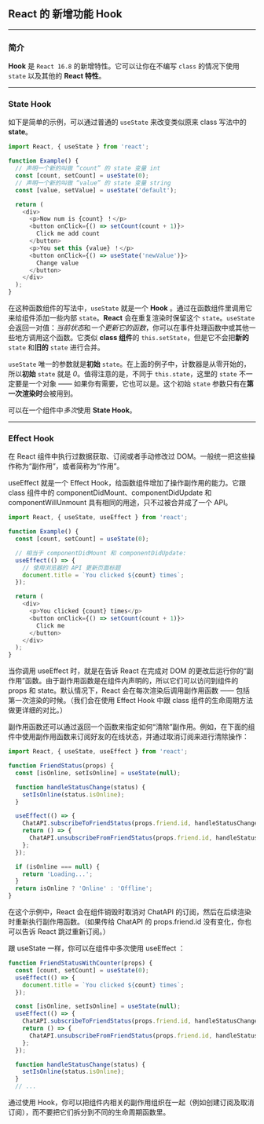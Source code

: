 ## React 的 新增功能 Hook

---

### 简介

**Hook** 是 `React 16.8` 的新增特性。它可以让你在不编写 `class` 的情况下使用 `state` 以及其他的 **React 特性**。

---

### State Hook

如下是简单的示例，可以通过普通的 `useState` 来改变类似原来 class 写法中的 **state**。

```js
import React, { useState } from 'react';

function Example() {
  // 声明一个新的叫做 “count” 的 state 变量 int
  const [count, setCount] = useState(0);
  // 声明一个新的叫做 “value” 的 state 变量 string
  const [value, setValue] = useState('default');

  return (
    <div>
      <p>Now num is {count} ！</p>
      <button onClick={() => setCount(count + 1)}>
        Click me add count
      </button>
      <p>You set this {value} ！</p>
      <button onClick={() => useState('newValue')}>
        Change value
      </button>
    </div>
  );
}
```

在这种函数组件的写法中，`useState` 就是一个 **Hook** 。通过在函数组件里调用它来给组件添加一些内部 `state`。**React** 会在重复渲染时保留这个 `state`。`useState` 会返回一对值：*当前状态*和*一个更新它的函数*，你可以在事件处理函数中或其他一些地方调用这个函数。它类似 **class 组件**的 `this.setState`，但是它不会把**新的** `state` 和**旧的** `state` 进行合并。

`useState` 唯一的参数就是**初始** `state`。在上面的例子中，计数器是从零开始的，所以**初始** `state` 就是 *0*。值得注意的是，不同于 `this.state`，这里的 `state` 不一定要是一个对象 —— 如果你有需要，它也可以是。这个初始 `state` 参数只有在**第一次渲染时**会被用到。

可以在一个组件中*多次*使用 **State Hook**。

---

### Effect Hook

在 React 组件中执行过数据获取、订阅或者手动修改过 DOM。一般统一把这些操作称为“副作用”，或者简称为“作用”。

useEffect 就是一个 Effect Hook，给函数组件增加了操作副作用的能力。它跟 class 组件中的 componentDidMount、componentDidUpdate 和 componentWillUnmount 具有相同的用途，只不过被合并成了一个 API。

```js
import React, { useState, useEffect } from 'react';

function Example() {
  const [count, setCount] = useState(0);

  // 相当于 componentDidMount 和 componentDidUpdate:
  useEffect(() => {
    // 使用浏览器的 API 更新页面标题
    document.title = `You clicked ${count} times`;
  });

  return (
    <div>
      <p>You clicked {count} times</p>
      <button onClick={() => setCount(count + 1)}>
        Click me
      </button>
    </div>
  );
}
```

当你调用 useEffect 时，就是在告诉 React 在完成对 DOM 的更改后运行你的“副作用”函数。由于副作用函数是在组件内声明的，所以它们可以访问到组件的 props 和 state。默认情况下，React 会在每次渲染后调用副作用函数 —— 包括第一次渲染的时候。（我们会在使用 Effect Hook 中跟 class 组件的生命周期方法做更详细的对比。）

副作用函数还可以通过返回一个函数来指定如何“清除”副作用。例如，在下面的组件中使用副作用函数来订阅好友的在线状态，并通过取消订阅来进行清除操作：

```js
import React, { useState, useEffect } from 'react';

function FriendStatus(props) {
  const [isOnline, setIsOnline] = useState(null);

  function handleStatusChange(status) {
    setIsOnline(status.isOnline);
  }

  useEffect(() => {
    ChatAPI.subscribeToFriendStatus(props.friend.id, handleStatusChange);
    return () => {
      ChatAPI.unsubscribeFromFriendStatus(props.friend.id, handleStatusChange);
    };
  });

  if (isOnline === null) {
    return 'Loading...';
  }
  return isOnline ? 'Online' : 'Offline';
}
```
在这个示例中，React 会在组件销毁时取消对 ChatAPI 的订阅，然后在后续渲染时重新执行副作用函数。（如果传给 ChatAPI 的 props.friend.id 没有变化，你也可以告诉 React 跳过重新订阅。）

跟 useState 一样，你可以在组件中多次使用 useEffect ：
```js
function FriendStatusWithCounter(props) {
  const [count, setCount] = useState(0);
  useEffect(() => {
    document.title = `You clicked ${count} times`;
  });

  const [isOnline, setIsOnline] = useState(null);
  useEffect(() => {
    ChatAPI.subscribeToFriendStatus(props.friend.id, handleStatusChange);
    return () => {
      ChatAPI.unsubscribeFromFriendStatus(props.friend.id, handleStatusChange);
    };
  });

  function handleStatusChange(status) {
    setIsOnline(status.isOnline);
  }
  // ...
```

通过使用 Hook，你可以把组件内相关的副作用组织在一起（例如创建订阅及取消订阅），而不要把它们拆分到不同的生命周期函数里。
